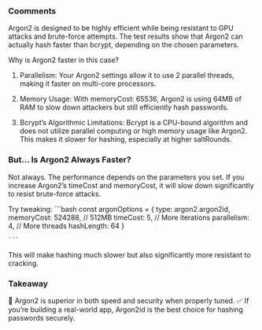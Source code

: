 ### Coomments
Argon2 is designed to be highly efficient while being resistant to GPU attacks and brute-force attempts. The test results show that Argon2 can actually hash faster than bcrypt, depending on the chosen parameters.

Why is Argon2 faster in this case?
1. Parallelism: Your Argon2 settings allow it to use 2 parallel threads, making it faster on multi-core processors.

2. Memory Usage: With memoryCost: 65536, Argon2 is using 64MB of RAM to slow down attackers but still efficiently hash passwords.

3. Bcrypt’s Algorithmic Limitations: Bcrypt is a CPU-bound algorithm and does not utilize parallel computing or high memory usage like Argon2. This makes it slower for hashing, especially at higher saltRounds.

### But... Is Argon2 Always Faster?
Not always. The performance depends on the parameters you set. If you increase Argon2’s timeCost and memoryCost, it will slow down significantly to resist brute-force attacks.

Try tweaking:
    ```bash
    const argonOptions = {
        type: argon2.argon2id,
        memoryCost: 524288, // 512MB
        timeCost: 5,  // More iterations
        parallelism: 4, // More threads
        hashLength: 64
    }

    ```
This will make hashing much slower but also significantly more resistant to cracking.

### Takeaway
🚀 Argon2 is superior in both speed and security when properly tuned.
✅ If you’re building a real-world app, Argon2id is the best choice for hashing passwords securely.